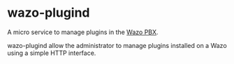# wazo-plugind

A micro service to manage plugins in the [Wazo PBX](http://wazo.community).


wazo-plugind allow the administrator to manage plugins installed on a Wazo using
a simple HTTP interface.

